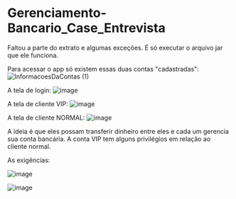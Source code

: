 # Gerenciamento-Bancario_Case_Entrevista
Faltou a parte do extrato e algumas exceções. É só executar o arquivo jar que ele funciona.

Para acessar o app só existem essas duas contas "cadastradas":
![InformacoesDaContas (1)](https://user-images.githubusercontent.com/99996886/184796122-c38738a3-aa9f-452b-b0ee-b8ea3a2edd76.png)

A tela de login:
![image](https://user-images.githubusercontent.com/99996886/184796475-8cbaf823-e689-4a77-8ea9-18abde1af5ad.png)

A tela de cliente VIP:
![image](https://user-images.githubusercontent.com/99996886/184796584-78fd631f-c674-4fed-b7c3-50f8a1327e8a.png)

A tela de cliente NORMAL:
![image](https://user-images.githubusercontent.com/99996886/184796684-69617c94-6291-49f1-92bf-1fb54708b485.png)

A ideia é que eles possam transferir dinheiro entre eles e cada um gerencia sua conta bancária. A conta VIP tem alguns privilégios em relação ao cliente normal.

As exigências:

![image](https://user-images.githubusercontent.com/99996886/184796864-13aa8e20-6880-4736-b34c-ab645653e0dc.png)

![image](https://user-images.githubusercontent.com/99996886/184796912-18513a9f-fdf5-401f-9f85-6a3686cd522a.png)
